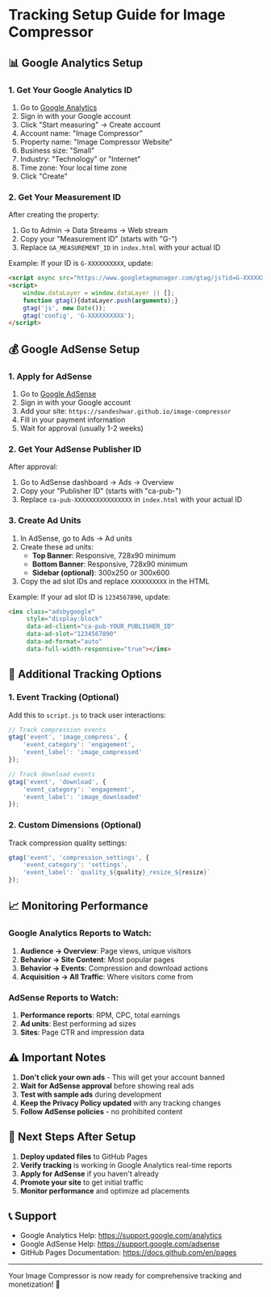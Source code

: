 # Tracking Setup Guide for Image Compressor

## 📊 Google Analytics Setup

### 1. Get Your Google Analytics ID
1. Go to [Google Analytics](https://analytics.google.com/)
2. Sign in with your Google account
3. Click "Start measuring" → Create account
4. Account name: "Image Compressor"
5. Property name: "Image Compressor Website"
6. Business size: "Small"
7. Industry: "Technology" or "Internet"
8. Time zone: Your local time zone
9. Click "Create"

### 2. Get Your Measurement ID
After creating the property:
1. Go to Admin → Data Streams → Web stream
2. Copy your "Measurement ID" (starts with "G-")
3. Replace `GA_MEASUREMENT_ID` in `index.html` with your actual ID

Example: If your ID is `G-XXXXXXXXXX`, update:
```html
<script async src="https://www.googletagmanager.com/gtag/js?id=G-XXXXXXXXXX"></script>
<script>
    window.dataLayer = window.dataLayer || [];
    function gtag(){dataLayer.push(arguments);}
    gtag('js', new Date());
    gtag('config', 'G-XXXXXXXXXX');
</script>
```

## 💰 Google AdSense Setup

### 1. Apply for AdSense
1. Go to [Google AdSense](https://www.google.com/adsense/start/)
2. Sign in with your Google account
3. Add your site: `https://sandeshwar.github.io/image-compressor`
4. Fill in your payment information
5. Wait for approval (usually 1-2 weeks)

### 2. Get Your AdSense Publisher ID
After approval:
1. Go to AdSense dashboard → Ads → Overview
2. Copy your "Publisher ID" (starts with "ca-pub-")
3. Replace `ca-pub-XXXXXXXXXXXXXXXX` in `index.html` with your actual ID

### 3. Create Ad Units
1. In AdSense, go to Ads → Ad units
2. Create these ad units:
   - **Top Banner**: Responsive, 728x90 minimum
   - **Bottom Banner**: Responsive, 728x90 minimum
   - **Sidebar (optional)**: 300x250 or 300x600
3. Copy the ad slot IDs and replace `XXXXXXXXXX` in the HTML

Example: If your ad slot ID is `1234567890`, update:
```html
<ins class="adsbygoogle"
     style="display:block"
     data-ad-client="ca-pub-YOUR_PUBLISHER_ID"
     data-ad-slot="1234567890"
     data-ad-format="auto"
     data-full-width-responsive="true"></ins>
```

## 🔧 Additional Tracking Options

### 1. Event Tracking (Optional)
Add this to `script.js` to track user interactions:

```javascript
// Track compression events
gtag('event', 'image_compress', {
    'event_category': 'engagement',
    'event_label': 'image_compressed'
});

// Track download events
gtag('event', 'download', {
    'event_category': 'engagement',
    'event_label': 'image_downloaded'
});
```

### 2. Custom Dimensions (Optional)
Track compression quality settings:
```javascript
gtag('event', 'compression_settings', {
    'event_category': 'settings',
    'event_label': `quality_${quality}_resize_${resize}`
});
```

## 📈 Monitoring Performance

### Google Analytics Reports to Watch:
1. **Audience → Overview**: Page views, unique visitors
2. **Behavior → Site Content**: Most popular pages
3. **Behavior → Events**: Compression and download actions
4. **Acquisition → All Traffic**: Where visitors come from

### AdSense Reports to Watch:
1. **Performance reports**: RPM, CPC, total earnings
2. **Ad units**: Best performing ad sizes
3. **Sites**: Page CTR and impression data

## ⚠️ Important Notes

1. **Don't click your own ads** - This will get your account banned
2. **Wait for AdSense approval** before showing real ads
3. **Test with sample ads** during development
4. **Keep the Privacy Policy updated** with any tracking changes
5. **Follow AdSense policies** - no prohibited content

## 🚀 Next Steps After Setup

1. **Deploy updated files** to GitHub Pages
2. **Verify tracking** is working in Google Analytics real-time reports
3. **Apply for AdSense** if you haven't already
4. **Promote your site** to get initial traffic
5. **Monitor performance** and optimize ad placements

## 📞 Support

- Google Analytics Help: https://support.google.com/analytics
- Google AdSense Help: https://support.google.com/adsense
- GitHub Pages Documentation: https://docs.github.com/en/pages

---

Your Image Compressor is now ready for comprehensive tracking and monetization! 🎉
